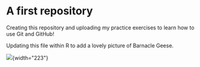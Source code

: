 # A first repository

Creating this repository and uploading my practice exercises to learn how to use Git and GitHub!

Updating this file within R to add a lovely picture of Barnacle Geese.

![](images/clipboard-1423308023.png){width="223"}

